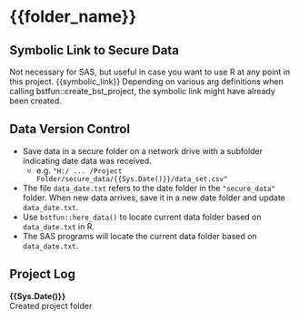 # {{folder_name}}

## Symbolic Link to Secure Data
Not necessary for SAS, but useful in case you want to use R at any point in this project.
{{symbolic_link}}
Depending on various arg definitions when calling bstfun::create_bst_project, the symbolic link might have already been created.

## Data Version Control
- Save data in a secure folder on a network drive with a subfolder indicating date data was received.
  - e.g. `"H:/ ... /Project Folder/secure_data/{{Sys.Date()}}/data_set.csv"`
- The file `data_date.txt` refers to the date folder in the `"secure_data"` folder. When new data arrives, save it in a new date folder and update `data_date.txt`.
- Use `bstfun::here_data()` to locate current data folder based on `data_date.txt` in R.
- The SAS programs will locate the current data folder based on `data_date.txt`.

## Project Log
**{{Sys.Date()}}**  
Created project folder
